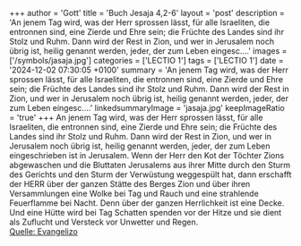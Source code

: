 +++
author = 'Gott'
title = 'Buch Jesaja 4,2-6'
layout = 'post'
description = 'An jenem Tag wird, was der Herr sprossen lässt, für alle Israeliten, die entronnen sind, eine Zierde und Ehre sein; die Früchte des Landes sind ihr Stolz und Ruhm. Dann wird der Rest in Zion, und wer in Jerusalem noch übrig ist, heilig genannt werden, jeder, der zum Leben eingesc....'
images = ['/symbols/jasaja.jpg']
categories = ['LECTIO 1']
tags = ['LECTIO 1']
date = '2024-12-02 07:30:05 +0100'
summary = 'An jenem Tag wird, was der Herr sprossen lässt, für alle Israeliten, die entronnen sind, eine Zierde und Ehre sein; die Früchte des Landes sind ihr Stolz und Ruhm. Dann wird der Rest in Zion, und wer in Jerusalem noch übrig ist, heilig genannt werden, jeder, der zum Leben eingesc....'
linkedsummaryImage = 'jasaja.jpg'
keepImageRatio = 'true'
+++
An jenem Tag wird, was der Herr sprossen lässt, für alle Israeliten, die entronnen sind, eine Zierde und Ehre sein; die Früchte des Landes sind ihr Stolz und Ruhm.
Dann wird der Rest in Zion, und wer in Jerusalem noch übrig ist, heilig genannt werden, jeder, der zum Leben eingeschrieben ist in Jerusalem.<!--more-->
Wenn der Herr den Kot der Töchter Zions abgewaschen und die Bluttaten Jerusalems aus ihrer Mitte durch den Sturm des Gerichts und den Sturm der Verwüstung weggespült hat,
dann erschafft der HERR über der ganzen Stätte des Berges Zion und über ihren Versammlungen eine Wolke bei Tag und Rauch und eine strahlende Feuerflamme bei Nacht. Denn über der ganzen Herrlichkeit ist eine Decke.
Und eine Hütte wird bei Tag Schatten spenden vor der Hitze und sie dient als Zuflucht und Versteck vor Unwetter und Regen.<br> [Quelle: Evangelizo](https://evangeliumtagfuertag.org/DE/gospel)